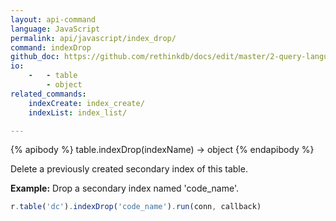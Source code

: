 ```yaml
---
layout: api-command 
language: JavaScript
permalink: api/javascript/index_drop/
command: indexDrop
github_doc: https://github.com/rethinkdb/docs/edit/master/2-query-language/api/javascript/manipulating-tables/indexDrop.md
io:
    -   - table
        - object
related_commands:
    indexCreate: index_create/
    indexList: index_list/

---
```


{% apibody %}
table.indexDrop(indexName) → object
{% endapibody %}

Delete a previously created secondary index of this table.

__Example:__ Drop a secondary index named 'code_name'.

```js
r.table('dc').indexDrop('code_name').run(conn, callback)
```


